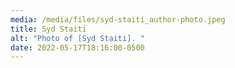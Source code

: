 ```yaml
---
media: /media/files/syd-staiti_author-photo.jpeg
title: Syd Staiti
alt: "Photo of [Syd Staiti]. "
date: 2022-05-17T18:16:00-0500
---
```

